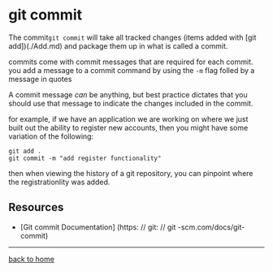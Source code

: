 # git commit

The commit`git commit` will take all tracked changes (items added with [git add])(./Add.md) and package them up in what is called a commit.

commits come with commit messages that are required for each commit. you add a message to a commit command by using the `-m` flag folled by a message in quotes

A commit message _can_ be anything, but best practice dictates that you should use that message to indicate the changes included in the commit.

for example, if we have an application we are working on where we just built out the ability to register new accounts, then you might have some variation of the following:

```
git add .
git commit -m "add register functionality"
```

then when viewing the history of a git repository, you can pinpoint where the registrationlity was added.

## Resources

- [Git commit Documentation] (https: // git: // git -scm.com/docs/git-commit)

---

[back to home](../Readme.md)